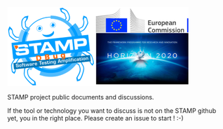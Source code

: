 ![Docs-Forum - STAMP Product - European Commission - H2020](docs/images/logo_readme_md.png)


STAMP project public documents and discussions.

If the tool or technology you want to discuss is not on the STAMP github yet, you in the right place.
Please create an issue to start ! :-)
